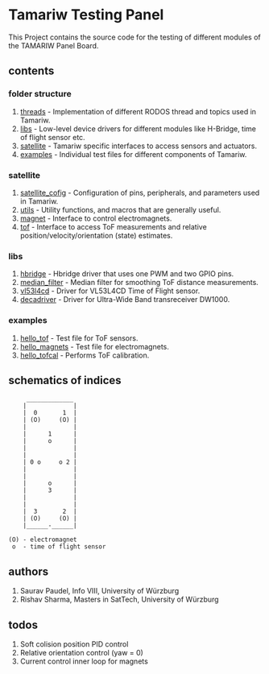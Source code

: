 # Tamariw Testing Panel
This Project contains the source code for the testing of different modules of the TAMARIW Panel Board.

## contents

### folder structure

1. [threads](threads) - Implementation of different RODOS thread and topics used in Tamariw.
2. [libs](libs) - Low-level device drivers for different modules like H-Bridge, time of flight sensor etc.
3. [satellite](satellite) - Tamariw specific interfaces to access sensors and actuators.
4. [examples](examples) - Individual test files for different components of Tamariw.

### satellite

1. [satellite_cofig](satellite/satellite_config.h) - Configuration of pins, peripherals, and parameters used in Tamariw.
2. [utils](satellite/utils.h) - Utility functions, and macros that are generally useful.
3. [magnet](satellite/magnet.h) - Interface to control electromagnets.
4. [tof](satellite/tof.h) - Interface to access ToF measurements and relative position/velocity/orientation (state) estimates.

### libs

1. [hbridge](libs/hbridge/hbridge.h) - Hbridge driver that uses one PWM and two GPIO pins.
2. [median_filter](libs/VL53L4CD/MedianFilter.h) - Median filter for smoothing ToF distance measurements.
3. [vl53l4cd](libs/VL53L4CD/) - Driver for VL53L4CD Time of Flight sensor.
4. [decadriver](libs/decadriver/) - Driver for Ultra-Wide Band transreceiver DW1000.

### examples

1. [hello_tof](examples/hello_tof.cpp) - Test file for ToF sensors.
2. [hello_magnets](examples/hello_tof.cpp) - Test file for electromagnets.
3. [hello_tofcal](examples/hello_tofcal.cpp) - Performs ToF calibration.

## schematics of indices

```
     _____________
    |             |
    |  0       1  |
    | (O)     (O) |
    |             |
    |      1      |
    |      o      |
    |             |
    |             |
    | 0 o     o 2 |
    |             |
    |             |
    |      o      |
    |      3      |
    |             |
    |             |
    |  3       2  |
    | (O)     (O) |
    |______-______|

(O) - electromagnet
 o  - time of flight sensor
```

## authors

1. Saurav Paudel, Info VIII, University of Würzburg
2. Rishav Sharma, Masters in SatTech, University of Würzburg

## todos

1. Soft colision position PID control
2. Relative orientation control (yaw = 0)
3. Current control inner loop for magnets

